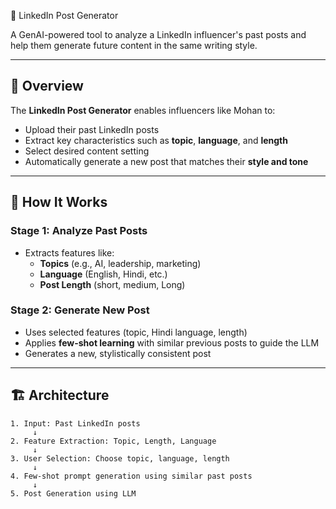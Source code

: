 💼 LinkedIn Post Generator

A GenAI-powered tool to analyze a LinkedIn influencer's past posts and help them generate future content in the same writing style.

---

## 🚀 Overview

The **LinkedIn Post Generator** enables influencers like Mohan to:

- Upload their past LinkedIn posts
- Extract key characteristics such as **topic**, **language**, and **length**
- Select desired content setting
- Automatically generate a new post that matches their **style and tone**

---

## 🧠 How It Works

### Stage 1: Analyze Past Posts

- Extracts features like:
  - **Topics** (e.g., AI, leadership, marketing)
  - **Language** (English, Hindi, etc.)
  - **Post Length** (short, medium, Long)

### Stage 2: Generate New Post

- Uses selected features (topic, Hindi language, length)
- Applies **few-shot learning** with similar previous posts to guide the LLM
- Generates a new, stylistically consistent post

---

## 🏗️ Architecture

```text
1. Input: Past LinkedIn posts
     ↓
2. Feature Extraction: Topic, Length, Language
     ↓
3. User Selection: Choose topic, language, length
     ↓
4. Few-shot prompt generation using similar past posts
     ↓
5. Post Generation using LLM
